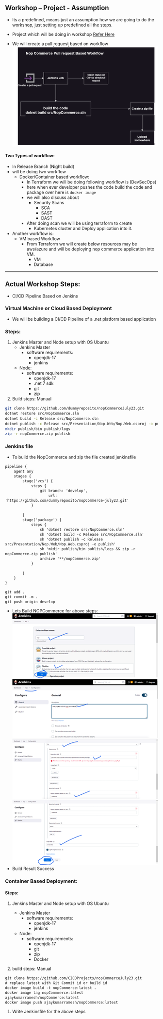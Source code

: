 
Workshop – Project - Assumption
------------------
* Its a predefined, means just an assumption how we are going to do the workshop, just setting up predefined all the steps.

* Project which will be doing in workshop [Refer Here](https://github.com/nopSolutions/nopCommerce)
* We will create a pull request based on workflow
![Preview](./Images/jenkins.png)

#### Two Types of workflow:
* In Release Branch (Night build)
* will be doing two workflow
  * Docker/Container based workflow: 
     * In Terraform we will be doing following workflow is (DevSecOps)
     * here when ever developer pushes the code build the code and package over here is `docker image`
     * we will also discuss about 
        * Security Scans
           * SCA
           * SAST
           * DAST
     * After doing scan we will be using terraform to  create 
        * Kubernetes cluster and Deploy application into it.      
* Another workflow is:
   * VM based Workflow
     * From Terraform we will create below resources may be aws/azure and will be deploying nop commerce application into VM. 
       * VM
       * Database

---

Actual Workshop Steps:
----------------------
* CI/CD Pipeline Based on Jenkins

### Virtual Machine or Cloud Based Deployment
 * We will be building a CI/CD Pipeline of a .net platform based application

### Steps:
   1. Jenkins Master and Node setup with OS Ubuntu
      * Jenkins Master
         * software requirements:
            * openjdk-17
            * jenkins
      * Node:      
         * software requirements:
            * openjdk-17
            * .net 7 sdk
            * git
            * zip 
   2. Build steps: Manual
   ```bash
   git clone https://github.com/dummyreposito/nopCommerceJuly23.git
   dotnet restore src/NopCommerce.sln
   dotnet build -c Release src/NopCommerce.sln
   dotnet publish -c Release src/Presentation/Nop.Web/Nop.Web.csproj -o publish
   mkdir publish/bin publish/logs
   zip -r nopCommerce.zip publish
   ```            
### Jenkins file
* To build the NopCommerce and zip the file created jenkinsfile

```Jenkinsfile
pipeline {
    agent any
    stages {
        stage('vcs') {
            steps {
                git branch: 'develop', 
                    url: 'https://github.com/dummyreposito/nopCommerce-july23.git'    
            } 

        }
        stage('package') {
            steps {
                sh 'dotnet restore src/NopCommerce.sln'
                sh 'dotnet build -c Release src/NopCommerce.sln'
                sh 'dotnet publish -c Release src/Presentation/Nop.Web/Nop.Web.csproj -o publish'
                sh 'mkdir publish/bin publish/logs && zip -r nopCommerce.zip publish'
                archive '**/nopCommerce.zip'
            }

        }
    }
}
``` 

```
git add .
git commit -m .
git push origin develop
```
* Lets Build NOPCommerce for above steps:
![Preview](./Images/jenkins1.png)
![Preview](./Images/jenkins2.png)
![Preview](./Images/jenkins3.png)
![Preview](./Images/jenkins4.png)
* Build Result Success



### Container Based Deployment:
#### Steps:
   1. Jenkins Master and Node setup with OS Ubuntu
       * Jenkins Master
         * software requirements:
            * openjdk-17
            * jenkins
      * Node:      
         * software requirements:
            * openjdk-17
            * git
            * zip 
            * Docker

   2. build steps: Manual
   ```
   git clone https://github.com/CICDProjects/nopCommerceJuly23.git
   # replace latest with Git Commit id or build id
   docker image build -t nopCommerce:latest .
   docker image tag nopCommmerce:latest ajaykumarramesh/nopCommerce:latest
   docker image push ajaykumarramesh/nopCommerce:latest
   ```
   1. Write Jenkinsfile for the above steps
   
     
    


